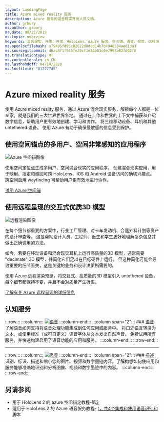 ```yaml
---
layout: LandingPage
title: Azure mixed reality 服务
description: Azure 服务的混合现实开发人员文档。
author: grbury
ms.author: grbury
ms.date: 08/21/2019
ms.topic: overview
keywords: 混合现实、开发、开发、HoloLens、Azure 服务、空间锚、语音、视觉、远程渲染
ms.openlocfilehash: a79495fd9bc82622d0ded14b7b4048584aed1da3
ms.sourcegitcommit: d6ac8f1f545fe20cf1e36b83c0e7998b82fd02f8
ms.translationtype: MT
ms.contentlocale: zh-CN
ms.lasthandoff: 04/14/2020
ms.locfileid: "81277745"
---
```

# <a name="azure-mixed-reality-services"></a>Azure mixed reality 服务
使用 Azure mixed reality 服务，通过 Azure 混合现实服务，解锁每个人都是一位专家，就是我们的三大世界世界各地。 通过在工作和世界的上下文中捕获和介绍数字信息，帮助用户更有效地创建、学习和协作。 将三维移动设备、耳机和其他 untethered 设备。 使用 Azure 有助于确保最敏感的信息受到保护。

## <a name="multi-user-spatially-aware-applications-using-spatial-anchors"></a>使用空间锚点的多用户、空间非常感知的应用程序

![ Azure 空间锚图像](images/AzureSpatialAnchors.jpg)

使用空间定位点生成多用户、空间混合现实的应用程序。 创建混合现实应用，用于映射、指定和撤回可跨 HoloLens、iOS 和 Android 设备访问的确切兴趣点。 跨空间启用 wayfinding 可帮助用户更有效地进行协作。

[试用 Azure 空间锚](https://docs.microsoft.com/azure/spatial-anchors)


## <a name="interactive-high-quality-3d-models-using-remote-rendering"></a>使用远程呈现的交互式优质3D 模型

![ 远程渲染图像](images/RemoteRendering.jpg)

在每个细节都重要的方案中，行业工厂管理、对卡车发动机、合适外科计划等资产的设计审查等。 这是帮助设计人员、工程师、医生和学生更好地理解复杂信息并做出正确调用的方法。

如今，若要在移动设备和混合现实耳机上运行高质量的3D 模型，通常需要 "decimate" 3D 模型，并简化它们足以在目标硬件上运行。 但这种简化可能会导致重要的细节丢失，这是关键的业务和设计决策所需要的。

使用 Azure 远程渲染预览，将交互式、高质量的3D 模型引入 untethered 设备，每个细节都保持不变，并且不会对质量产生折衷。

[了解有关 Azure 远程呈现的详细信息](https://azure.microsoft.com/services/remote-rendering)


## <a name="cognitive-services"></a>认知服务

:::row:::
    :::column:::
       [![语音](images/speech.jpg)](https://docs.microsoft.com/azure/cognitive-services/speech-service/)
    :::column-end:::
    :::column span="2":::
        ### <a name="speech"></a>[语音](https://docs.microsoft.com/azure/cognitive-services/speech-service/)
        了解语音如何支持将语音处理功能集成到任何应用或服务中。 将口述语言转换为文本，或使用标准（或可自定义）语音字体从文本发出自然声音。 免费试用所有服务，并快速构建启用了语音功能的应用和服务。
    :::column-end:::
:::row-end:::

---

:::row:::
    :::column:::
       [![愿景](images/vision.jpg)](https://docs.microsoft.com/azure/cognitive-services/computer-vision/)
    :::column-end:::
    :::column span="2":::
        ### <a name="vision"></a>[描述](https://docs.microsoft.com/azure/cognitive-services/computer-vision/)
        识别、标识、描述和缩小您的图片、视频和数字墨迹内容。了解构想如何使应用和服务能够准确地识别和分析图像、视频和数字墨迹中的内容。
    :::column-end:::
:::row-end:::


## <a name="see-also"></a>另请参阅

* 用于 HoloLens 2 的 azure 空间锚定教程-第[3](mrlearning-asa-ch1.md)
* 适用于 HoloLens 2 的 Azure 语音服务教程- [1，共4个集成和使用语音识别和](mrlearning-speechSDK-ch1.md)脚本